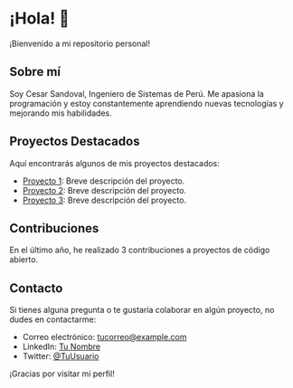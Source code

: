 # ¡Hola! 👋

¡Bienvenido a mi repositorio personal!

## Sobre mí
Soy Cesar Sandoval, Ingeniero de Sistemas de Perú. Me apasiona la programación y estoy constantemente aprendiendo nuevas tecnologías y mejorando mis habilidades.

## Proyectos Destacados
Aquí encontrarás algunos de mis proyectos destacados:

- [Proyecto 1](https://github.com/users/crsandovall/projects/1): Breve descripción del proyecto.
- [Proyecto 2](enlace-al-proyecto-2): Breve descripción del proyecto.
- [Proyecto 3](enlace-al-proyecto-3): Breve descripción del proyecto.

## Contribuciones
En el último año, he realizado 3 contribuciones a proyectos de código abierto.

## Contacto
Si tienes alguna pregunta o te gustaría colaborar en algún proyecto, no dudes en contactarme:

- Correo electrónico: [tucorreo@example.com](mailto:tucorreo@example.com)
- LinkedIn: [Tu Nombre](https://www.linkedin.com/in/tu-nombre/)
- Twitter: [@TuUsuario](https://twitter.com/tu-usuario)

¡Gracias por visitar mi perfil!
